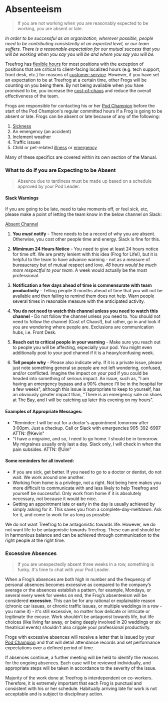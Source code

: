 # Absenteeism

> If you are not working when you are reasonably expected to be working, you are absent or late.

*In order to be successful as an organization, wherever possible, people need to be contributing consistently at an expected level, or our team suffers. There is a reasonable expectation for our mutual success that you will be working when you say you will be and where you say you will be.*

Treefrog has [flexible hours](hours.md) for most positions with the exception of positions that are critical to client-facing localized hours (e.g. tech support, front desk, etc.) for reasons of [customer-service](manual/customer-service.md). However, if you have set an expectation to be at Treefrog at a certain time, other Frogs will be counting on you being there. By not being available when you have promised to be, you increase the [cost-of-chaos](manual/cost-of-chaos.md) and reduce the overall effectiveness of the team.

Frogs are responsible for contacting his or her [Pod Champion](manual/pod-champion.md) before the start of the Pod Champion's regular committed hours if a Frog is going to be absent or late. Frogs can be absent or late because of any of the following:

1. [Sickness](sickdays.md)
2. An emergency (an accident)
3. Inclement weather
4. Traffic issues
5. Child or pet-related [illness](sickdays.md) or [emergency](emergencyleave.md)

Many of these specifics are covered within its own section of the Manual.

### What to do if you are Expecting to be Absent

> Absence due to tardiness must be made up based on a schedule approved by your Pod Leader.

#### Slack Warnings

If you are going to be late, need to take moments off, or feel sick, etc, please make a point of letting the team know in the below channel on Slack:

[Absent Channel](https://treefrog.slack.com/messages/absent/)

1. **You *must* notify** - There needs to be a record of why you are absent. Otherwise, you cost other people time and energy. Slack is fine for this.

2. **Mimimum 24 Hours Notice** - You need to give at least 24 hours notice for time off. We are pretty lenient with this idea (Frog for Life!), but it is helpful to the team to have advance warning - not as a measure of bureaucracy but of mutual respect and love. *48 hours would be much more respectful to your team.* A week would actually be the most professional.

3. **Notification a few days ahead of time is commensurate with team productivity** - Telling people 3 months ahead of time that you will not be available and then failing to remind them does not help. Warn people several times in reaonable measure with the anticipated activity.

4. **You do not need to watch this channel unless you need to watch this channel** - Do not follow the channel unless you need to. You should not need to follow the channel (Cost of Chaos!), but rather, go in and look if you are wondering where people are. Exclusions are communication hubs, i.e. Front Desk.

5. **Reach out to critical people in your warning** - Make sure you reach out to people you will be affecting, especially your pod. You might even additionally post to your pod channel if it is a heavy/confusing week.

6. **Tell people why** - Please also indicate why. If it is a private issue, please just note something general so people are not left wondering, confused, and/or conflicted. Imagine the impact on your pod if you could be headed into something of serious impact. An issue, such as, "I am having an emergency bypass and a 90% chance I'll be in the hospital for a few weeks", although this issue is appropriate to keep to yourself, has an obviously greater impact than, "There is an emergency sale on shoes at The Bay, and I will be catching up later this evening on my hours".

#### Examples of Appropriate Messages:

- "Reminder: I will be out for a doctor's appointment tomorrow after 3:00pm. Just a checkup. Call or Slack with emergencies 905-392-6997 ATTN: @Kevin"
- "I have a migraine, and so, I need to go home. I should be in tomorrow. My migraines usually only last a day. Slack only, I will check in when the pain subsides. ATTN: @Jim"

#### Some reminders for all involved:

- If you are sick, get better. If you need to go to a doctor or dentist, do not wait. We work around one another.
- Working from home is a privilege, not a right. Not being here makes you more difficult to communicate with and less likely to help Treefrog and yourself be successful. Only work from home if it is absolutely necessary, not because it would be nice.
- Getting an appointment late or early in the day is usually achieved by simply asking for it. This saves you from a complete-day-meltdown. Ask for it, and come to work for as long as possible.

We do not want Treefrog to be antagonistic towards life. However, we do not want life to be antagonistic towards Treefrog. These can and should be in harmonious balance and can be achieved through communication to the right people at the right time.

### Excessive Absences

> If you are unexpectedly absent three weeks in a row, something is funky. It's time to chat with your Pod Leader.

When a Frog’s absences are both high in number and the frequency of personal absences becomes excessive as compared to the company’s average or the absences establish a pattern, for example, Mondays, or several every week for weeks on end, the Frog’s absenteeism will be considered **excessive**. This can be for any rational or explainable reason (chronic car issues, or chronic traffic issues, or multiple weddings in a row - you name it) - it's still excessive, no matter how delicate or intricate or legitimate the excuse. Work shouldn't be antagonist towards life, but life choices (like living far away, or being deeply involved in 20 weddings or six theatrical events) shouldn't also cripple your professional productivity.

Frogs with excessive absences will receive a letter that is issued by your [Pod Champion](manual/pod-champion.md) and that will detail attendance records and set performance expectations over a defined period of time.

If absences continue, a further meeting will be held to identify the reasons for the ongoing absences. Each case will be reviewed individually, and appropriate steps will be taken in accordance to the severity of the issue.

Majority of the work done at Treefrog is interdependent on co-workers. Therefore, it is extremely important that each Frog is punctual and consistent with his or her schedule. Habitually arriving late for work is not acceptable and is subject to disciplinary action.
